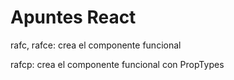 # Apuntes React
rafc, rafce:
    crea el componente funcional

rafcp:
     crea el componente funcional con PropTypes

